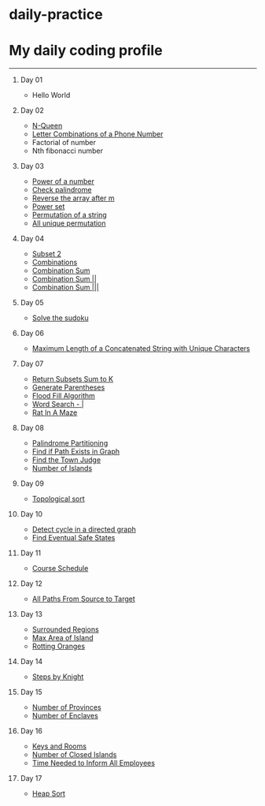 # daily-practice

# My daily coding profile
***

1. Day 01
   * Hello World

2. Day 02
   * [N-Queen](https://practice.geeksforgeeks.org/problems/n-queen-problem0315/1)
   * [Letter Combinations of a Phone Number](https://www.codingninjas.com/codestudio/problems/letter-combinations-of-a-phone-number_983623?source=youtube&campaign=Recursion_Fraz&utm_source=youtube&utm_medium=affiliate&utm_campaign=Recursion_Fraz)
   * Factorial of number
   * Nth fibonacci number

3. Day 03
   * [Power of a number](https://www.codingninjas.com/codestudio/problems/find-power-of-a-number_893198?source=youtube&campaign=Recursion_Fraz&utm_source=youtube&utm_medium=affiliate&utm_campaign=Recursion_Fraz)
   * [Check palindrome](https://www.codingninjas.com/codestudio/problems/check-palindrome_4219630?source=youtube&campaign=Recursion_Fraz&utm_source=youtube&utm_medium=affiliate&utm_campaign=Recursion_Fraz)
   * [Reverse the array after m](https://www.codingninjas.com/codestudio/problems/reverse-the-array_1262298?source=youtube&campaign=Recursion_Fraz&utm_source=youtube&utm_medium=affiliate&utm_campaign=Recursion_Fraz)
   * [Power set](https://www.codingninjas.com/codestudio/problems/power-set_1062667?source=youtube&campaign=Recursion_Fraz&utm_source=youtube&utm_medium=affiliate&utm_campaign=Recursion_Fraz)
   * [Permutation of a string](https://www.codingninjas.com/codestudio/problems/permutations-of-a-string_985254?source=youtube&campaign=Recursion_Fraz&utm_source=youtube&utm_medium=affiliate&utm_campaign=Recursion_Fraz)
   * [All unique permutation](https://www.codingninjas.com/codestudio/problems/all-unique-permutations_1094902?source=youtube&campaign=Recursion_Fraz&utm_source=youtube&utm_medium=affiliate&utm_campaign=Recursion_Fraz)

4. Day 04
    * [Subset 2](https://www.codingninjas.com/codestudio/problems/unique-subsets_3625236)
    * [Combinations](https://www.codingninjas.com/codestudio/problems/combinations_3625257)
    * [Combination Sum](https://www.codingninjas.com/codestudio/problems/combination-sum_981296?source=youtube&campaign=Recursion_Fraz&utm_source=youtube&utm_medium=affiliate&utm_campaign=Recursion_Fraz)
    * [Combination Sum ||](https://www.codingninjas.com/codestudio/problems/combination-sum-ii_1112622?source=youtube&campaign=Recursion_Fraz&utm_source=youtube&utm_medium=affiliate&utm_campaign=Recursion_Fraz)
    * [Combination Sum |||](https://www.codingninjas.com/codestudio/problems/combination-sum-iii_5038357?source=youtube&campaign=Recursion_Fraz&utm_source=youtube&utm_medium=affiliate&utm_campaign=Recursion_Fraz)

5. Day 05
    * [Solve the sudoku](https://practice.geeksforgeeks.org/problems/solve-the-sudoku-1587115621/1)

6. Day 06
    * [Maximum Length of a Concatenated String with Unique Characters](https://www.codingninjas.com/codestudio/problems/string-concatination_2195424?source=youtube&campaign=Recursion_Fraz&utm_source=youtube&utm_medium=affiliate&utm_campaign=Recursion_Fraz)

7. Day 07
    * [Return Subsets Sum to K](https://www.codingninjas.com/codestudio/guided-paths/data-structures-algorithms/content/118522/offering/1380917)
    * [Generate Parentheses](https://www.codingninjas.com/codestudio/guided-paths/data-structures-algorithms/content/118522/offering/1380930)
    * [Flood Fill Algorithm](https://www.codingninjas.com/codestudio/problems/flood-fill-algorithm_1089687)
    * [Word Search - |](https://www.codingninjas.com/codestudio/problems/word-search_892986?source=youtube&campaign=Recursion_Fraz&utm_source=youtube&utm_medium=affiliate&utm_campaign=Recursion_Fraz)
    * [Rat In A Maze](https://www.codingninjas.com/codestudio/problems/rat-in-a-maze_1215030?source=youtube&campaign=Recursion_Fraz&utm_source=youtube&utm_medium=affiliate&utm_campaign=Recursion_Fraz)

8. Day 08
    * [Palindrome Partitioning](https://www.codingninjas.com/codestudio/problems/palindrome-partitioning_799931?source=youtube&campaign=Recursion_Fraz&utm_source=youtube&utm_medium=affiliate&utm_campaign=Recursion_Fraz)
    * [Find if Path Exists in Graph](https://leetcode.com/problems/find-if-path-exists-in-graph/)
    * [Find the Town Judge](https://leetcode.com/problems/find-the-town-judge/)
    * [Number of Islands](https://leetcode.com/problems/number-of-islands/)

9. Day 09
    * [Topological sort](https://practice.geeksforgeeks.org/problems/topological-sort/1#)

10. Day 10
    * [Detect cycle in a directed graph](https://practice.geeksforgeeks.org/problems/detect-cycle-in-a-directed-graph/1#)
    * [Find Eventual Safe States](https://leetcode.com/problems/find-eventual-safe-states/)

11. Day 11
    * [Course Schedule](https://leetcode.com/problems/course-schedule/)

12. Day 12
    * [All Paths From Source to Target](https://leetcode.com/problems/all-paths-from-source-to-target/)

13. Day 13
    * [Surrounded Regions](https://leetcode.com/problems/surrounded-regions/)
    * [Max Area of Island](https://leetcode.com/problems/max-area-of-island/)
    * [Rotting Oranges](https://leetcode.com/problems/rotting-oranges/)

14. Day 14
    * [Steps by Knight](https://practice.geeksforgeeks.org/problems/steps-by-knight5927/1)

15. Day 15
    * [Number of Provinces](https://leetcode.com/problems/number-of-provinces/)
    * [Number of Enclaves](https://leetcode.com/problems/number-of-enclaves/)

16. Day 16
    * [Keys and Rooms](https://leetcode.com/problems/keys-and-rooms/)
    * [Number of Closed Islands](https://leetcode.com/problems/number-of-closed-islands/)
    * [Time Needed to Inform All Employees](https://leetcode.com/problems/time-needed-to-inform-all-employees/)

17. Day 17
    * [Heap Sort](https://practice.geeksforgeeks.org/problems/heap-sort/1#)